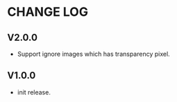 # CHANGE LOG

## V2.0.0

- Support ignore images which has transparency pixel.

## V1.0.0

- init release.
